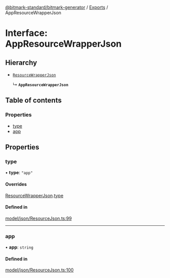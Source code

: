 [@bitmark-standard/bitmark-generator](../API.md) / [Exports](../modules.md) / AppResourceWrapperJson

# Interface: AppResourceWrapperJson

## Hierarchy

- [`ResourceWrapperJson`](ResourceWrapperJson.md)

  ↳ **`AppResourceWrapperJson`**

## Table of contents

### Properties

- [type](AppResourceWrapperJson.md#type)
- [app](AppResourceWrapperJson.md#app)

## Properties

### type

• **type**: ``"app"``

#### Overrides

[ResourceWrapperJson](ResourceWrapperJson.md).[type](ResourceWrapperJson.md#type)

#### Defined in

[model/json/ResourceJson.ts:99](https://github.com/getMoreBrain/bitmark-generator/blob/ccb191f/src/model/json/ResourceJson.ts#L99)

___

### app

• **app**: `string`

#### Defined in

[model/json/ResourceJson.ts:100](https://github.com/getMoreBrain/bitmark-generator/blob/ccb191f/src/model/json/ResourceJson.ts#L100)
